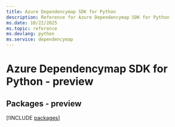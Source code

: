 ```yaml
---
title: Azure Dependencymap SDK for Python
description: Reference for Azure Dependencymap SDK for Python
ms.date: 10/22/2025
ms.topic: reference
ms.devlang: python
ms.service: dependencymap
---
```

# Azure Dependencymap SDK for Python - preview
## Packages - preview
[!INCLUDE [packages](dependencymap-index.md)]